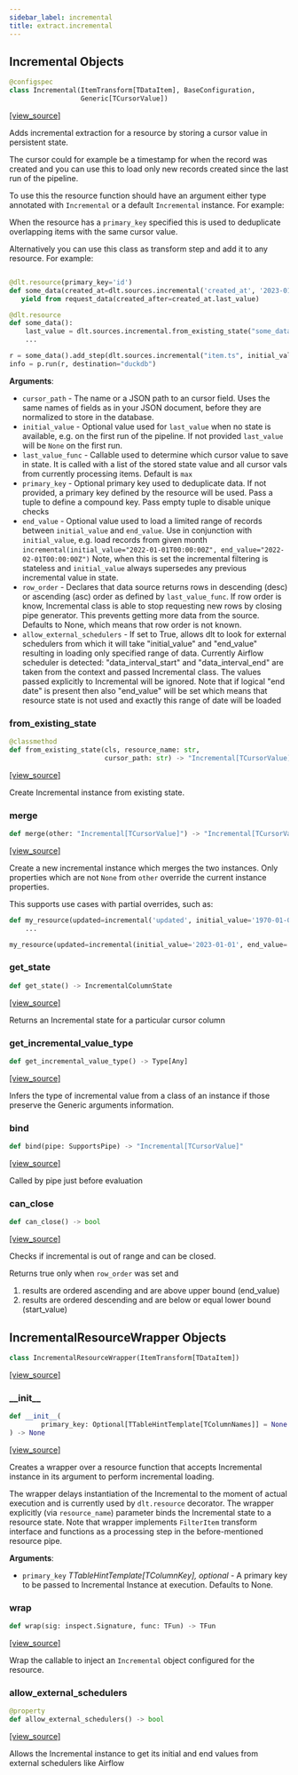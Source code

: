 ```yaml
---
sidebar_label: incremental
title: extract.incremental
---
```


## Incremental Objects

```python
@configspec
class Incremental(ItemTransform[TDataItem], BaseConfiguration,
                  Generic[TCursorValue])
```

[[view_source]](https://github.com/dlt-hub/dlt/blob/3739c9ac839aafef713f6d5ebbc6a81b2a39a1b0/dlt/extract/incremental/__init__.py#L59)

Adds incremental extraction for a resource by storing a cursor value in persistent state.

The cursor could for example be a timestamp for when the record was created and you can use this to load only
new records created since the last run of the pipeline.

To use this the resource function should have an argument either type annotated with `Incremental` or a default `Incremental` instance.
For example:

When the resource has a `primary_key` specified this is used to deduplicate overlapping items with the same cursor value.

Alternatively you can use this class as transform step and add it to any resource. For example:

```py

@dlt.resource(primary_key='id')
def some_data(created_at=dlt.sources.incremental('created_at', '2023-01-01T00:00:00Z'):
   yield from request_data(created_after=created_at.last_value)
```
```py
@dlt.resource
def some_data():
    last_value = dlt.sources.incremental.from_existing_state("some_data", "item.ts")
    ...

r = some_data().add_step(dlt.sources.incremental("item.ts", initial_value=now, primary_key="delta"))
info = p.run(r, destination="duckdb")
```

**Arguments**:

- `cursor_path` - The name or a JSON path to an cursor field. Uses the same names of fields as in your JSON document, before they are normalized to store in the database.
- `initial_value` - Optional value used for `last_value` when no state is available, e.g. on the first run of the pipeline. If not provided `last_value` will be `None` on the first run.
- `last_value_func` - Callable used to determine which cursor value to save in state. It is called with a list of the stored state value and all cursor vals from currently processing items. Default is `max`
- `primary_key` - Optional primary key used to deduplicate data. If not provided, a primary key defined by the resource will be used. Pass a tuple to define a compound key. Pass empty tuple to disable unique checks
- `end_value` - Optional value used to load a limited range of records between `initial_value` and `end_value`.
  Use in conjunction with `initial_value`, e.g. load records from given month `incremental(initial_value="2022-01-01T00:00:00Z", end_value="2022-02-01T00:00:00Z")`
  Note, when this is set the incremental filtering is stateless and `initial_value` always supersedes any previous incremental value in state.
- `row_order` - Declares that data source returns rows in descending (desc) or ascending (asc) order as defined by `last_value_func`. If row order is know, Incremental class
  is able to stop requesting new rows by closing pipe generator. This prevents getting more data from the source. Defaults to None, which means that
  row order is not known.
- `allow_external_schedulers` - If set to True, allows dlt to look for external schedulers from which it will take "initial_value" and "end_value" resulting in loading only
  specified range of data. Currently Airflow scheduler is detected: "data_interval_start" and "data_interval_end" are taken from the context and passed Incremental class.
  The values passed explicitly to Incremental will be ignored.
  Note that if logical "end date" is present then also "end_value" will be set which means that resource state is not used and exactly this range of date will be loaded

### from\_existing\_state

```python
@classmethod
def from_existing_state(cls, resource_name: str,
                        cursor_path: str) -> "Incremental[TCursorValue]"
```

[[view_source]](https://github.com/dlt-hub/dlt/blob/3739c9ac839aafef713f6d5ebbc6a81b2a39a1b0/dlt/extract/incremental/__init__.py#L176)

Create Incremental instance from existing state.

### merge

```python
def merge(other: "Incremental[TCursorValue]") -> "Incremental[TCursorValue]"
```

[[view_source]](https://github.com/dlt-hub/dlt/blob/3739c9ac839aafef713f6d5ebbc6a81b2a39a1b0/dlt/extract/incremental/__init__.py#L185)

Create a new incremental instance which merges the two instances.
Only properties which are not `None` from `other` override the current instance properties.

This supports use cases with partial overrides, such as:
```py
def my_resource(updated=incremental('updated', initial_value='1970-01-01'))
    ...

my_resource(updated=incremental(initial_value='2023-01-01', end_value='2023-02-01'))
```

### get\_state

```python
def get_state() -> IncrementalColumnState
```

[[view_source]](https://github.com/dlt-hub/dlt/blob/3739c9ac839aafef713f6d5ebbc6a81b2a39a1b0/dlt/extract/incremental/__init__.py#L267)

Returns an Incremental state for a particular cursor column

### get\_incremental\_value\_type

```python
def get_incremental_value_type() -> Type[Any]
```

[[view_source]](https://github.com/dlt-hub/dlt/blob/3739c9ac839aafef713f6d5ebbc6a81b2a39a1b0/dlt/extract/incremental/__init__.py#L329)

Infers the type of incremental value from a class of an instance if those preserve the Generic arguments information.

### bind

```python
def bind(pipe: SupportsPipe) -> "Incremental[TCursorValue]"
```

[[view_source]](https://github.com/dlt-hub/dlt/blob/3739c9ac839aafef713f6d5ebbc6a81b2a39a1b0/dlt/extract/incremental/__init__.py#L401)

Called by pipe just before evaluation

### can\_close

```python
def can_close() -> bool
```

[[view_source]](https://github.com/dlt-hub/dlt/blob/3739c9ac839aafef713f6d5ebbc6a81b2a39a1b0/dlt/extract/incremental/__init__.py#L422)

Checks if incremental is out of range and can be closed.

Returns true only when `row_order` was set and
1. results are ordered ascending and are above upper bound (end_value)
2. results are ordered descending and are below or equal lower bound (start_value)

## IncrementalResourceWrapper Objects

```python
class IncrementalResourceWrapper(ItemTransform[TDataItem])
```

[[view_source]](https://github.com/dlt-hub/dlt/blob/3739c9ac839aafef713f6d5ebbc6a81b2a39a1b0/dlt/extract/incremental/__init__.py#L485)

### \_\_init\_\_

```python
def __init__(
        primary_key: Optional[TTableHintTemplate[TColumnNames]] = None
) -> None
```

[[view_source]](https://github.com/dlt-hub/dlt/blob/3739c9ac839aafef713f6d5ebbc6a81b2a39a1b0/dlt/extract/incremental/__init__.py#L490)

Creates a wrapper over a resource function that accepts Incremental instance in its argument to perform incremental loading.

The wrapper delays instantiation of the Incremental to the moment of actual execution and is currently used by `dlt.resource` decorator.
The wrapper explicitly (via `resource_name`) parameter binds the Incremental state to a resource state.
Note that wrapper implements `FilterItem` transform interface and functions as a processing step in the before-mentioned resource pipe.

**Arguments**:

- `primary_key` _TTableHintTemplate[TColumnKey], optional_ - A primary key to be passed to Incremental Instance at execution. Defaults to None.

### wrap

```python
def wrap(sig: inspect.Signature, func: TFun) -> TFun
```

[[view_source]](https://github.com/dlt-hub/dlt/blob/3739c9ac839aafef713f6d5ebbc6a81b2a39a1b0/dlt/extract/incremental/__init__.py#L522)

Wrap the callable to inject an `Incremental` object configured for the resource.

### allow\_external\_schedulers

```python
@property
def allow_external_schedulers() -> bool
```

[[view_source]](https://github.com/dlt-hub/dlt/blob/3739c9ac839aafef713f6d5ebbc6a81b2a39a1b0/dlt/extract/incremental/__init__.py#L586)

Allows the Incremental instance to get its initial and end values from external schedulers like Airflow

